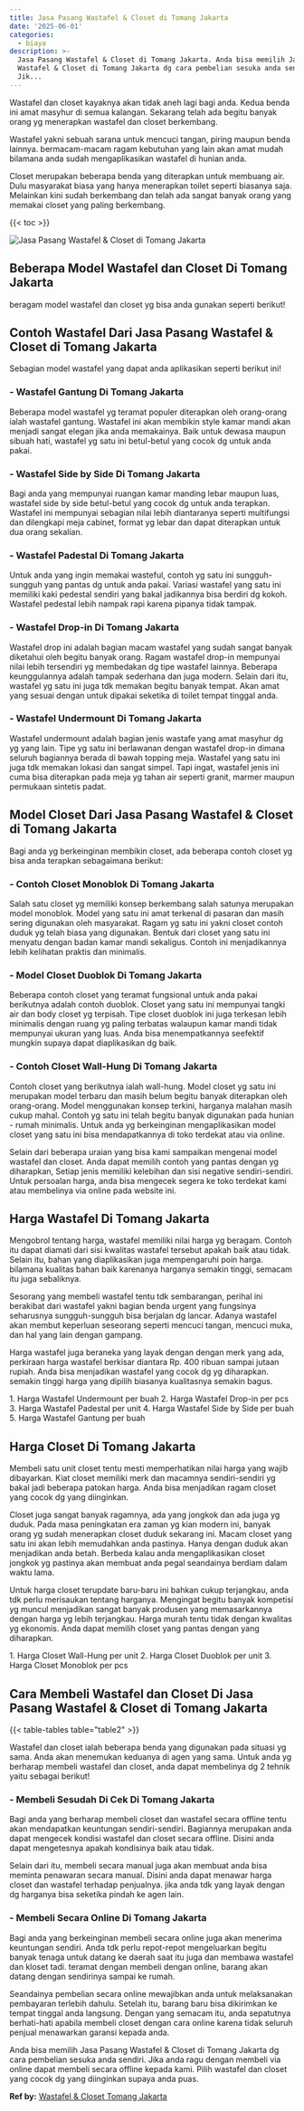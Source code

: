 ```yaml
---
title: Jasa Pasang Wastafel & Closet di Tomang Jakarta
date: '2025-06-01'
categories:
  - biaya
description: >-
  Jasa Pasang Wastafel & Closet di Tomang Jakarta. Anda bisa memilih Jasa Pasang
  Wastafel & Closet di Tomang Jakarta dg cara pembelian sesuka anda sendiri.
  Jik...
---
```


Wastafel dan closet kayaknya akan tidak aneh lagi bagi anda. Kedua benda ini amat masyhur di semua kalangan. Sekarang telah ada begitu banyak orang yg menerapkan wastafel dan closet berkembang.

Wastafel yakni sebuah sarana untuk mencuci tangan, piring maupun benda lainnya. bermacam-macam ragam kebutuhan yang lain akan amat mudah bilamana anda sudah mengaplikasikan wastafel di hunian anda.

Closet merupakan beberapa benda yang diterapkan untuk membuang air. Dulu masyarakat biasa yang hanya menerapkan toilet seperti biasanya saja. Melainkan kini sudah berkembang dan telah ada sangat banyak orang yang memakai closet yang paling berkembang.

{{< toc >}}

![Jasa Pasang Wastafel & Closet di Tomang Jakarta](/images/wastafel-closet-murah50.png)

## Beberapa Model Wastafel dan Closet Di Tomang Jakarta

beragam model wastafel dan closet yg bisa anda gunakan seperti berikut!

## Contoh Wastafel Dari Jasa Pasang Wastafel & Closet di Tomang Jakarta

Sebagian model wastafel yang dapat anda aplikasikan seperti berikut ini!

### \- Wastafel Gantung Di Tomang Jakarta

Beberapa model wastafel yg teramat populer diterapkan oleh orang-orang ialah wastafel gantung. Wastafel ini akan membikin style kamar mandi akan menjadi sangat elegan jika anda memakainya. Baik untuk dewasa maupun sibuah hati, wastafel yg satu ini betul-betul yang cocok dg untuk anda pakai.

### \- Wastafel Side by Side Di Tomang Jakarta

Bagi anda yang mempunyai ruangan kamar manding lebar maupun luas, wastafel side by side betul-betul yang cocok dg untuk anda terapkan. Wastafel ini mempunyai sebagian nilai lebih diantaranya seperti multifungsi dan dilengkapi meja cabinet, format yg lebar dan dapat diterapkan untuk dua orang sekalian.

### \- Wastafel Padestal Di Tomang Jakarta

Untuk anda yang ingin memakai wasteful, contoh yg satu ini sungguh-sungguh yang pantas dg untuk anda pakai. Variasi wastafel yang satu ini memiliki kaki pedestal sendiri yang bakal jadikannya bisa berdiri dg kokoh. Wastafel pedestal lebih nampak rapi karena pipanya tidak tampak.

### \- Wastafel Drop-in Di Tomang Jakarta

Wastafel drop ini adalah bagian macam wastafel yang sudah sangat banyak diketahui oleh begitu banyak orang. Ragam wastafel drop-in mempunyai nilai lebih tersendiri yg membedakan dg tipe wastafel lainnya. Beberapa keunggulannya adalah tampak sederhana dan juga modern. Selain dari itu, wastafel yg satu ini juga tdk memakan begitu banyak tempat. Akan amat yang sesuai dengan untuk dipakai seketika di toilet tempat tinggal anda.

### \- Wastafel Undermount Di Tomang Jakarta

Wastafel undermount adalah bagian jenis wastafe yang amat masyhur dg yg yang lain. Tipe yg satu ini berlawanan dengan wastafel drop-in dimana seluruh bagiannya berada di bawah topping meja. Wastafel yang satu ini juga tdk memakan lokasi dan sangat simpel. Tapi ingat, wastafel jenis ini cuma bisa diterapkan pada meja yg tahan air seperti granit, marmer maupun permukaan sintetis padat.

## Model Closet Dari Jasa Pasang Wastafel & Closet di Tomang Jakarta

Bagi anda yg berkeinginan membikin closet, ada beberapa contoh closet yg bisa anda terapkan sebagaimana berikut:

### \- Contoh Closet Monoblok Di Tomang Jakarta

Salah satu closet yg memiliki konsep berkembang salah satunya merupakan model monoblok. Model yang satu ini amat terkenal di pasaran dan masih sering digunakan oleh masyarakat. Ragam yg satu ini yakni closet contoh duduk yg telah biasa yang digunakan. Bentuk dari closet yang satu ini menyatu dengan badan kamar mandi sekaligus. Contoh ini menjadikannya lebih kelihatan praktis dan minimalis.

### \- Model Closet Duoblok Di Tomang Jakarta

Beberapa contoh closet yang teramat fungsional untuk anda pakai berikutnya adalah contoh duoblok. Closet yang satu ini mempunyai tangki air dan body closet yg terpisah. Tipe closet duoblok ini juga terkesan lebih minimalis dengan ruang yg paling terbatas walaupun kamar mandi tidak mempunyai ukuran yang luas. Anda bisa menempatkannya seefektif mungkin supaya dapat diaplikasikan dg baik.

### \- Contoh Closet Wall-Hung Di Tomang Jakarta

Contoh closet yang berikutnya ialah wall-hung. Model closet yg satu ini merupakan model terbaru dan masih belum begitu banyak diterapkan oleh orang-orang. Model menggunakan konsep terkini, harganya malahan masih cukup mahal. Contoh yg satu ini telah begitu banyak digunakan pada hunian - rumah minimalis. Untuk anda yg berkeinginan mengaplikasikan model closet yang satu ini bisa mendapatkannya di toko terdekat atau via online.

Selain dari beberapa uraian yang bisa kami sampaikan mengenai model wastafel dan closet. Anda dapat memilih contoh yang pantas dengan yg diharapkan, Setiap jenis memiliki kelebihan dan sisi negative sendiri-sendiri. Untuk persoalan harga, anda bisa mengecek segera ke toko terdekat kami atau membelinya via online pada website ini.

## Harga Wastafel Di Tomang Jakarta

Mengobrol tentang harga, wastafel memiliki nilai harga yg beragam. Contoh itu dapat diamati dari sisi kwalitas wastafel tersebut apakah baik atau tidak. Selain itu, bahan yang diaplikasikan juga mempengaruhi poin harga. bilamana kualitas bahan baik karenanya harganya semakin tinggi, semacam itu juga sebaliknya.

Sesorang yang membeli wastafel tentu tdk sembarangan, perihal ini berakibat dari wastafel yakni bagian benda urgent yang fungsinya seharusnya sungguh-sungguh bisa berjalan dg lancar. Adanya wastafel akan membut keperluan seseorang seperti mencuci tangan, mencuci muka, dan hal yang lain dengan gampang.

Harga wastafel juga beraneka yang layak dengan dengan merk yang ada, perkiraan harga wastafel berkisar diantara Rp. 400 ribuan sampai jutaan rupiah. Anda bisa menjadikan wastafel yang cocok dg yg diharapkan. semakin tinggi harga yang dipilih biasanya kualitasnya semakin bagus.

1\. Harga Wastafel Undermount per buah 2. Harga Wastafel Drop-in per pcs 3. Harga Wastafel Padestal per unit 4. Harga Wastafel Side by Side per buah 5. Harga Wastafel Gantung per buah

## Harga Closet Di Tomang Jakarta

Membeli satu unit closet tentu mesti memperhatikan nilai harga yang wajib dibayarkan. Kiat closet memiliki merk dan macamnya sendiri-sendiri yg bakal jadi beberapa patokan harga. Anda bisa menjadikan ragam closet yang cocok dg yang diinginkan.

Closet juga sangat banyak ragamnya, ada yang jongkok dan ada juga yg duduk. Pada masa peningkatan era zaman yg kian modern ini, banyak orang yg sudah menerapkan closet duduk sekarang ini. Macam closet yang satu ini akan lebih memudahkan anda pastinya. Hanya dengan duduk akan menjadikan anda betah. Berbeda kalau anda mengaplikasikan closet jongkok yg pastinya akan membuat anda pegal seandainya berdiam dalam waktu lama.

Untuk harga closet terupdate baru-baru ini bahkan cukup terjangkau, anda tdk perlu merisaukan tentang harganya. Mengingat begitu banyak kompetisi yg muncul menjadikan sangat banyak produsen yang memasarkannya dengan harga yg lebih terjangkau. Harga murah tentu tidak dengan kwalitas yg ekonomis. Anda dapat memilih closet yang pantas dengan yang diharapkan.

1\. Harga Closet Wall-Hung per unit 2. Harga Closet Duoblok per unit 3. Harga Closet Monoblok per pcs

## Cara Membeli Wastafel dan Closet Di Jasa Pasang Wastafel & Closet di Tomang Jakarta

{{< table-tables table="table2" >}}

Wastafel dan closet ialah beberapa benda yang digunakan pada situasi yg sama. Anda akan menemukan keduanya di agen yang sama. Untuk anda yg berharap membeli wastafel dan closet, anda dapat membelinya dg 2 tehnik yaitu sebagai berikut!

### \- Membeli Sesudah Di Cek Di Tomang Jakarta

Bagi anda yang berharap membeli closet dan wastafel secara offline tentu akan mendapatkan keuntungan sendiri-sendiri. Bagiannya merupakan anda dapat mengecek kondisi wastafel dan closet secara offline. Disini anda dapat mengetesnya apakah kondisinya baik atau tidak.

Selain dari itu, membeli secara manual juga akan membuat anda bisa meminta penawaran secara manual. Disini anda dapat menawar harga closet dan wastafel terhadap penjualnya. jika anda tdk yang layak dengan dg harganya bisa seketika pindah ke agen lain.

### \- Membeli Secara Online Di Tomang Jakarta

Bagi anda yang berkeinginan membeli secara online juga akan menerima keuntungan sendiri. Anda tdk perlu repot-repot mengeluarkan begitu banyak tenaga untuk datang ke daerah saat itu juga dan membawa wastafel dan kloset tadi. teramat dengan membeli dengan online, barang akan datang dengan sendirinya sampai ke rumah.

Seandainya pembelian secara online mewajibkan anda untuk melaksanakan pembayaran terlebih dahulu. Setelah itu, barang baru bisa dikirimkan ke tempat tinggal anda langsung. Dengan yang semacam itu, anda sepatutnya berhati-hati apabila membeli closet dengan cara online karena tidak seluruh penjual menawarkan garansi kepada anda.

Anda bisa memilih Jasa Pasang Wastafel & Closet di Tomang Jakarta dg cara pembelian sesuka anda sendiri. Jika anda ragu dengan membeli via online dapat membeli secara offline kepada kami. Pilih wastafel dan closet yang cocok dg yang diinginkan supaya anda puas.

**Ref by:** [Wastafel & Closet Tomang Jakarta](https://id.wikipedia.org/wiki/Wastafel)
